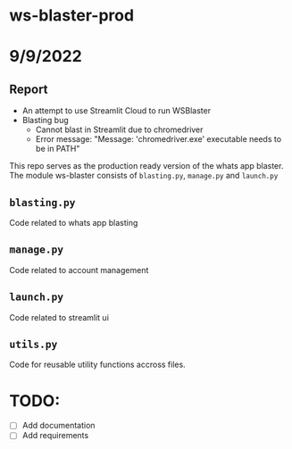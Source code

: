 # ws-blaster-prod

# 9/9/2022
## Report
- An attempt to use Streamlit Cloud to run WSBlaster
- Blasting bug
    - Cannot blast in Streamlit due to chromedriver
    - Error message: "Message: 'chromedriver.exe' executable needs to be in PATH"

This repo serves as the production ready version of the whats app blaster.
The module ws-blaster consists of `blasting.py`, `manage.py` and `launch.py`

## `blasting.py`

Code related to whats app blasting

## `manage.py`

Code related to account management

## `launch.py`

Code related to streamlit ui

## `utils.py`

Code for reusable utility functions accross files.

# TODO:

- [ ] Add documentation
- [ ] Add requirements
